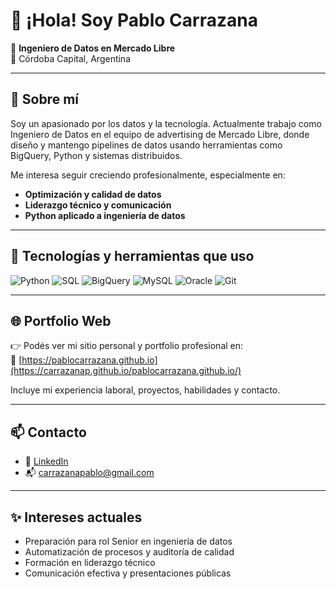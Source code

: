 # 👋 ¡Hola! Soy Pablo Carrazana

🎯 **Ingeniero de Datos en Mercado Libre**  
📍  Córdoba Capital, Argentina

---

## 🚀 Sobre mí

Soy un apasionado por los datos y la tecnología. Actualmente trabajo como Ingeniero de Datos en el equipo de advertising de Mercado Libre, donde diseño y mantengo pipelines de datos usando herramientas como BigQuery, Python y sistemas distribuidos.

Me interesa seguir creciendo profesionalmente, especialmente en:

- **Optimización y calidad de datos**
- **Liderazgo técnico y comunicación**
- **Python aplicado a ingeniería de datos**

---

## 🧠 Tecnologías y herramientas que uso

![Python](https://img.shields.io/badge/Python-3776AB?style=flat&logo=python&logoColor=white)
![SQL](https://img.shields.io/badge/SQL-4479A1?style=flat&logo=postgresql&logoColor=white)
![BigQuery](https://img.shields.io/badge/BigQuery-4285F4?style=flat&logo=googlecloud&logoColor=white)
![MySQL](https://img.shields.io/badge/MySQL-005C84?style=flat&logo=mysql&logoColor=white)
![Oracle](https://img.shields.io/badge/Oracle-F80000?style=flat&logo=oracle&logoColor=white)
![Git](https://img.shields.io/badge/Git-F05032?style=flat&logo=git&logoColor=white)

---

## 🌐 Portfolio Web

👉 Podés ver mi sitio personal y portfolio profesional en:  
📎 [https://pablocarrazana.github.io](https://carrazanap.github.io/pablocarrazana.github.io/)

Incluye mi experiencia laboral, proyectos, habilidades y contacto.

---

## 📫 Contacto

- 💼 [LinkedIn](https://www.linkedin.com/in/pablocarrazana/)
- 📬 carrazanapablo@gmail.com

---

## ✨ Intereses actuales

- Preparación para rol Senior en ingeniería de datos
- Automatización de procesos y auditoría de calidad
- Formación en liderazgo técnico
- Comunicación efectiva y presentaciones públicas
